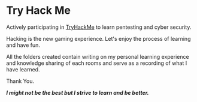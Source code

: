 # Try Hack Me

Actively participating in [TryHackMe](http://https://tryhackme.com) to learn pentesting and cyber security.

Hacking is the new gaming experience. Let's enjoy the process of learning and have fun.

All the folders created contain writing on my personal learning experience and knowledge sharing of each rooms and serve as a recording of what I have learned.

Thank You.

***I might not be the best but I strive to learn and be better.***


